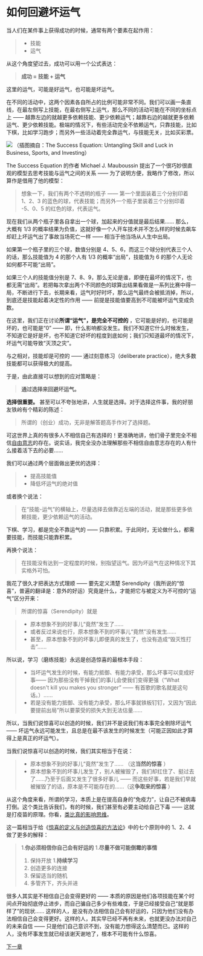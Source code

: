 # 如何回避坏运气
 
 当人们在某件事上获得成功的时候，通常有两个要素在起作用：
 
 > - 技能
 > - 运气
 
 从这个角度望过去，成功可以用一个公式表达：
 
 >**成功 = 技能 + 运气** 
 
 这里的运气，可能是好运气，也可能是坏运气。
 
 在不同的活动中，这两个因素各自所占的比例可能非常不同。我们可以画一条直线，在最左侧写上技能，在最右侧写上运气，那么不同的活动可能在不同的坐标点上 —— 越靠左边的就越更多依赖技能、更少依赖运气；越靠右边的越就更多依赖运气、更少依赖技能。极端的情况下，有些活动完全不依赖运气，只靠技能，比如下棋，比如学习跑步；而另外一些活动着完全靠运气，与技能无关，比如买彩票。
 
 ![](images/skill-luck-continuum.jpg)
 （插图摘自：The Success Equation: Untangling Skill and Luck in Business, Sports, and Investing）
 
 The Success Equation 的作者 Michael J. Mauboussin 提出了一个很巧妙很直观的模型去思考技能与运气之间的关系 —— 为了说明方便，我略作了修改，所以算作是借用了他的模型：
 
 > 想象一下，我们有两个不透明的瓶子 —— 第一个里面装着三个分别印着 1、2、3 的蓝色的球，代表技能；而另外一个瓶子里装着三个分别印着 -5、0、5 的红色的球，代表运气。
 
 现在我们从两个瓶子里各自拿出一个球，加起来的分值就是最后结果…… 那么，大概有 1/3 的概率结果为负值，这就好像一个人开车技术并不怎么样的时候去飙车却赶上坏运气出了事故当场死亡一样 —— 相当于他当场从人生中出局。
 
 如果第一个瓶子里的三个球，数值分别是 4、5、6，而这三个球分别代表三个人的话，那么技能值为 4 的那个人有 1/3 的概率“出局”，技能值为 6 的那个人无论如何都不可能“出局”。
 
 如果三个人的技能值分别是 7、8、9，那么无论是谁，即便在最坏的情况下，也都无需“出局”。若把每次拿出两个不同颜色的球算出结果看做是一系列比赛中得一局，不断进行下去，长期来看，运气时好时坏，那么运气最终会被抵消掉，所以，到底还是技能起着决定性的作用 —— 前提是技能值要高到不可能被坏运气变成负数。
 
 在这里，我们正在讨论**所谓“运气”，是完全不可控的** ，它可能是好的，也可能是坏的，也可能是“0” —— 即，什么影响都没发生。我们不知道它什么时候发生，不知道它是好是坏，也不知道它好坏的程度到底如何；我们只知道最坏的情况下，坏运气可能导致“灭顶之灾”。
 
 与之相对，技能却是可控的 —— 通过刻意练习（deliberate practice），绝大多数技能都可以获得极大的提高。
 
 于是，由此直接可以想到的应对策略是：
 
 >**通过选择来回避坏运气。** 
 
**选择很重要。** 甚至可以不夸张地讲，人生就是选择。对于选择这件事，我的好朋友铁岭有个精彩的陈述：
 
 > 所谓的（创业）成功，无非是解答题高手作对了选择题。
 
 可这世界上真的有很多人不相信自己有选择的！更准确地讲，他们骨子里完全不相信[自由意志](B05.md)的存在。说实话，我完全没办法理解那些不相信自由意志存在的人有什么接着活下去的必要……
 
 我们可以通过两个层面做出更优的选择：
 
 > - 提高技能值
 > - 降低坏运气的绝对值
 
 或者换个说法：
 
 > 在“技能-运气”的横轴上，尽量选择去做靠近左端的活动，就是那些更多依赖技能，更少依赖运气的活动。
 
 下棋、学习，都是完全不靠运气的 —— 只靠积累。于此同时，无论做什么，都需要技能，而技能只能靠积累。
 
 再换个说法：
 
 > 在技能没有达到一定程度的时候，别指望运气。因为坏运气在这种情况下其实格外可怕。
 
 我花了很久才把表达方式理顺 —— 要先定义清楚 Serendipity（我所说的“惊喜”，普遍的翻译是：意外的好运）究竟是什么，才能把它与被定义为不可控的“运气”区分开来：
 
 > 所谓的惊喜（Serendipity）就是
 
 > - 原本想象不到的好事儿“竟然”发生了…… 
 > - 或者反过来说也行，原本想象不到的坏事儿“竟然”没有发生……
 > - 甚至，原本想象不到的坏事儿即便真的发生了，也没有造成“毁灭性打击”……
 
 所以说，学习（磨练技能）永远是创造惊喜的最根本手段：
 
 > - 当坏运气发生的时候，有能力抵御、有能力承受，那么坏事可以变成好事—— 因为那些没有干掉我们的事儿会使我们变得更强（“What doesn't kill you makes you stronger” —— 有首歌的歌名就是这句话。）……
 > - 若是没有能力抵御、没有能力承受，那么坏事就铁板钉钉，又因为“因此要提前出局”所以要蒙受的损失大到无法估量……
 
 所以，当我们说惊喜可以创造的时候，我们并不是说我们有本事完全剔除坏运气 —— 坏运气永远可能发生，且总是在最不该发生的时候发生（可能正因如此才算得上是真正的坏运气）。
 
 当我们说惊喜可以创造的时候，我们其实相当于在说：
 
 > - 原本想象不到的好事儿“竟然”发生了…… （这**当然的惊喜** ）
 > - 原本想象不到的坏事儿发生了，别人被摧毁了，我们却扛住了、挺过去了……乃至于后面又发生了很多好事儿 —— 而这些好事，若是我们早就被摧毁了的话，原本是不可能存在的……（这**争取来的惊喜** ）
 
 从这个角度来看，所谓的学习，本质上是在提高自身的“免疫力”，让自己不被病毒打倒。这个类比告诉我们，有的时候，我们甚至有必要主动给自己下毒 —— 这就是打疫苗的原理。你看，[类比真的影响思维](A09.md)。
 
 这一篇相当于给《[惊喜的定义与创造惊喜的方法论](A18.md)》中的七个原则中的 1、2、4 做了更多的解释：
 
 > 1.**你必须相信你自己会有好运的** 
 > 1.**尽量不做可能倒霉的事情** 
 > 1. 保持开放
 > 1.**持续学习** 
 > 1. 创造更多的连接
 > 1. 保留适当的随机
 > 1. 多管齐下，齐头并进
 
 很多人其实是不相信自己会变得更好的 —— 本质的原因是他们各项技能在某个时间点开始彻底停止进步，而自己骗自己多少有些难度，于是已经接受自己“就是那样了”的现状…… 这样的人，是没有办法相信自己会有好运的，只因为他们没有办法相信自己会变得更好。这样的人，其实早已经不再有未来，也就更没办法对自己的未来自信 —— 只是他们自己意识不到，没有能力想得这么清楚而已。这样的人，没有坏事发生就已经该谢天谢地了，根本不可能有什么惊喜。
 
 [下一章](https://github.com/Hao-Chalmers/reborn/blob/addLink2Next/C03.md)
 
 